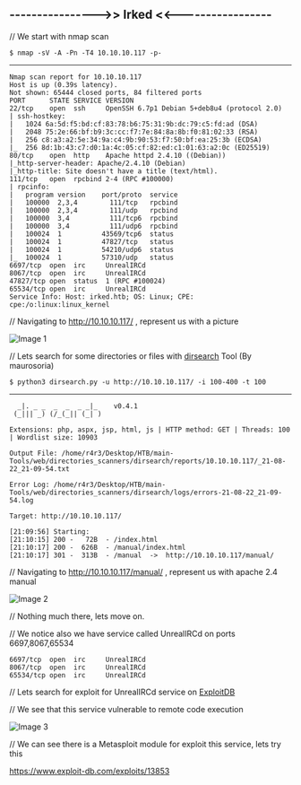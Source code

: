 ## ---------------->> Irked <<-----------------

// We start with nmap scan

    $ nmap -sV -A -Pn -T4 10.10.10.117 -p-
-------

    Nmap scan report for 10.10.10.117
    Host is up (0.39s latency).
    Not shown: 65444 closed ports, 84 filtered ports
    PORT      STATE SERVICE VERSION
    22/tcp    open  ssh     OpenSSH 6.7p1 Debian 5+deb8u4 (protocol 2.0)
    | ssh-hostkey: 
    |   1024 6a:5d:f5:bd:cf:83:78:b6:75:31:9b:dc:79:c5:fd:ad (DSA)
    |   2048 75:2e:66:bf:b9:3c:cc:f7:7e:84:8a:8b:f0:81:02:33 (RSA)
    |   256 c8:a3:a2:5e:34:9a:c4:9b:90:53:f7:50:bf:ea:25:3b (ECDSA)
    |_  256 8d:1b:43:c7:d0:1a:4c:05:cf:82:ed:c1:01:63:a2:0c (ED25519)
    80/tcp    open  http    Apache httpd 2.4.10 ((Debian))
    |_http-server-header: Apache/2.4.10 (Debian)
    |_http-title: Site doesn't have a title (text/html).
    111/tcp   open  rpcbind 2-4 (RPC #100000)
    | rpcinfo: 
    |   program version    port/proto  service
    |   100000  2,3,4        111/tcp   rpcbind
    |   100000  2,3,4        111/udp   rpcbind
    |   100000  3,4          111/tcp6  rpcbind
    |   100000  3,4          111/udp6  rpcbind
    |   100024  1          43569/tcp6  status
    |   100024  1          47827/tcp   status
    |   100024  1          54210/udp6  status
    |_  100024  1          57310/udp   status
    6697/tcp  open  irc     UnrealIRCd
    8067/tcp  open  irc     UnrealIRCd
    47827/tcp open  status  1 (RPC #100024)
    65534/tcp open  irc     UnrealIRCd
    Service Info: Host: irked.htb; OS: Linux; CPE: cpe:/o:linux:linux_kernel

// Navigating to http://10.10.10.117/ , represent us with a picture

![Image 1]()

// Lets search for some directories or files with [dirsearch](https://github.com/maurosoria/dirsearch) Tool (By maurosoria)

    $ python3 dirsearch.py -u http://10.10.10.117/ -i 100-400 -t 100
--------

      _|. _ _  _  _  _ _|_    v0.4.1
     (_||| _) (/_(_|| (_| )

    Extensions: php, aspx, jsp, html, js | HTTP method: GET | Threads: 100 | Wordlist size: 10903

    Output File: /home/r4r3/Desktop/HTB/main-Tools/web/directories_scanners/dirsearch/reports/10.10.10.117/_21-08-22_21-09-54.txt

    Error Log: /home/r4r3/Desktop/HTB/main-Tools/web/directories_scanners/dirsearch/logs/errors-21-08-22_21-09-54.log

    Target: http://10.10.10.117/

    [21:09:56] Starting: 
    [21:10:15] 200 -   72B  - /index.html
    [21:10:17] 200 -  626B  - /manual/index.html
    [21:10:17] 301 -  313B  - /manual  ->  http://10.10.10.117/manual/

// Navigating to http://10.10.10.117/manual/ , represent us with apache 2.4 manual

![Image 2]()

// Nothing much there, lets move on.

// We notice also we have service called UnrealIRCd on ports 6697,8067,65534

    6697/tcp  open  irc     UnrealIRCd
    8067/tcp  open  irc     UnrealIRCd
    65534/tcp open  irc     UnrealIRCd

// Lets search for exploit for UnrealIRCd service on [ExploitDB](https://www.exploit-db.com)

// We see that this service vulnerable to remote code execution

![Image 3]()

// We can see there is a Metasploit module for exploit this service, lets try this 

https://www.exploit-db.com/exploits/13853
